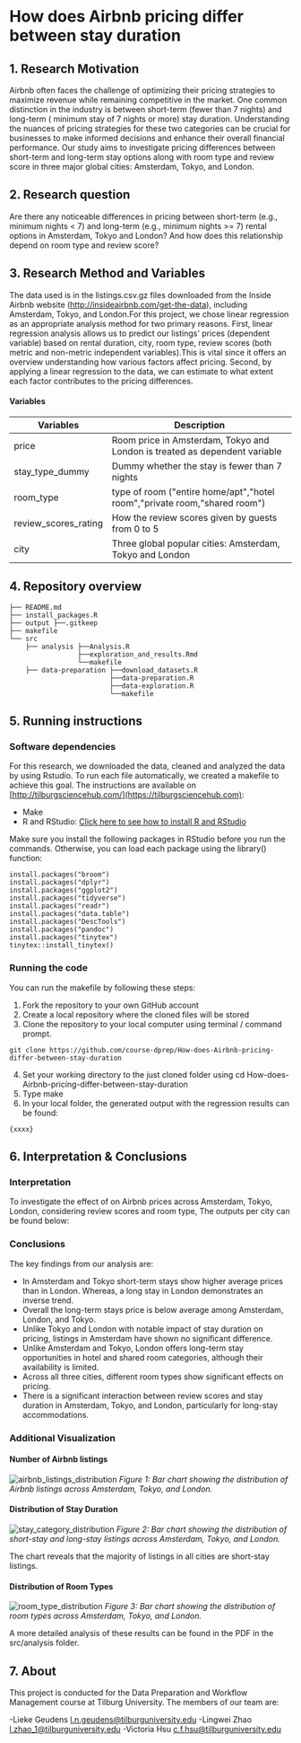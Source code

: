 # How does Airbnb pricing differ between stay duration

## 1. Research Motivation

Airbnb often faces the challenge of optimizing their pricing strategies to maximize revenue while remaining competitive in the market. One common distinction in the industry is between short-term (fewer than 7 nights) and long-term ( minimum stay of 7 nights or more) stay duration. Understanding the nuances of pricing strategies for these two categories can be crucial for businesses to make informed decisions and enhance their overall financial performance. Our study aims to investigate pricing differences between short-term and long-term stay options along with room type and review score in three major global cities: Amsterdam, Tokyo, and London. 

## 2. Research question

Are there any noticeable differences in pricing between short-term (e.g., minimum nights < 7) and long-term (e.g., minimum nights >= 7) rental options in Amsterdam, Tokyo and London? And how does this relationship depend on room type and review score?


## 3. Research Method and Variables

The data used is in the listings.csv.gz files downloaded from the Inside Airbnb website (http://insideairbnb.com/get-the-data), including Amsterdam, Tokyo, and London.For this project, we chose linear regression as an appropriate analysis method for two primary reasons. First, linear regression analysis allows us to predict our listings' prices (dependent variable) based on rental duration, city, room type, review scores (both metric and non-metric independent variables).This is vital since it offers an overview understanding how various factors affect pricing. Second, by applying a linear regression to the data, we can estimate to what extent each factor contributes to the pricing differences. 

#### Variables

| **Variables**                            | **Description**                           |
| ---------------------------------------- |----------------------------------------------------|
| price                                    | Room price in Amsterdam, Tokyo and London is treated as dependent variable
| stay_type_dummy                          | Dummy whether the stay is fewer than 7 nights 
| room_type                                | type of room ("entire home/apt","hotel room","private room,"shared room") |
| review_scores_rating                     | How the review scores given by guests from 0 to 5
| city                                     | Three global popular cities: Amsterdam, Tokyo and London  




## 4. Repository overview

```
├── README.md
├── install_packages.R
├── output ├──.gitkeep
├── makefile
└── src
    ├── analysis ├──Analysis.R
                 ├──exploration_and_results.Rmd
                 └──makefile
    ├── data-preparation ├──download_datasets.R
                         ├──data-preparation.R
                         ├──data-exploration.R
                         └──makefile
```

## 5. Running instructions

### Software dependencies

For this research, we downloaded the data, cleaned and analyzed the data by using Rstudio. To run each file automatically, we created a makefile to achieve this goal. The instructions are available on [http://tilburgsciencehub.com/](https://tilburgsciencehub.com):

- Make
- R and RStudio: [Click here to see how to install R and RStudio](https://tilburgsciencehub.com/topics/computer-setup/software-installation/rstudio/r/)

Make sure you install the following packages in RStudio before you run the commands. Otherwise, you can load each package using the library() function:

```
install.packages("broom")
install.packages("dplyr")
install.packages("ggplot2")
install.packages("tidyverse")
install.packages("readr")
install.packages("data.table")
install.packages("DescTools")
install.packages("pandoc")
install.packages("tinytex")
tinytex::install_tinytex()
```

### Running the code

You can run the makefile by following these steps:

1. Fork the repository to your own GitHub account
2. Create a local repository where the cloned files will be stored
3. Clone the repository to your local computer using terminal / command prompt.
```
git clone https://github.com/course-dprep/How-does-Airbnb-pricing-differ-between-stay-duration
```
4. Set your working directory to the just cloned folder using cd How-does-Airbnb-pricing-differ-between-stay-duration
5. Type make
6. In your local folder, the generated output with the regression results can be found:
```
{xxxx}
```

## 6. Interpretation & Conclusions

### Interpretation
To investigate the effect of on Airbnb prices across Amsterdam, Tokyo, London, considering review scores and room type, The outputs per city can be found below: 

### Conclusions
The key findings from our analysis are: 
- In Amsterdam and Tokyo short-term stays show higher average prices than in London. Whereas, a long stay in London demonstrates an inverse trend.
- Overall the long-term stays price is below average among Amsterdam, London, and Tokyo.
- Unlike Tokyo and London with notable impact of stay duration on pricing, listings in Amsterdam have shown no significant difference.
- Unlike Amsterdam and Tokyo, London offers long-term stay opportunities in hotel and shared room categories, although their availability is limited.
- Across all three cities, different room types show significant effects on pricing.
- There is a significant interaction between review scores and stay duration in Amsterdam, Tokyo, and London, particularly for long-stay accommodations.

### Additional Visualization
#### Number of Airbnb listings
![airbnb_listings_distribution](https://github.com/course-dprep/How-does-Airbnb-pricing-differ-between-stay-duration/assets/160841129/f3ceb381-cd2c-43aa-98c0-3d496a27995c)
_Figure 1: Bar chart showing the distribution of Airbnb listings across Amsterdam, Tokyo, and London._


#### Distribution of Stay Duration

![stay_category_distribution](https://github.com/course-dprep/How-does-Airbnb-pricing-differ-between-stay-duration/assets/160841129/d93e8d92-0223-47e3-8934-361ac3798db5)
_Figure 2: Bar chart showing the distribution of short-stay and long-stay listings across Amsterdam, Tokyo, and London._

The chart reveals that the majority of listings in all cities are short-stay listings.

#### Distribution of Room Types

![room_type_distribution](https://github.com/course-dprep/How-does-Airbnb-pricing-differ-between-stay-duration/assets/160841129/a5b868a9-2fa0-4dcd-b43c-e8f21254ad50)
_Figure 3: Bar chart showing the distribution of room types across Amsterdam, Tokyo, and London._






A more detailed analysis of these results can be found in the PDF in the src/analysis folder.



## 7. About

This project is conducted for the Data Preparation and Workflow Management course at Tilburg University. The members of our team are:

-Lieke Geudens 
  l.n.geudens@tilburguniversity.edu
-Lingwei Zhao 
  l.zhao_1@tilburguniversity.edu
-Victoria Hsu 
  c.f.hsu@tilburguniversity.edu

